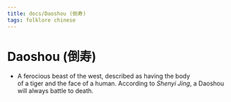```yaml
---
title: docs/Daoshou (倒寿)
tags: folklore chinese
---
```


# Daoshou (倒寿)
- A ferocious beast of the west, described as having the body  
	of a tiger and the face of a human. According to _Shenyi Jing_, a Daoshou  
	will always battle to death.